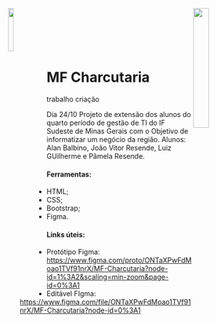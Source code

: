 <img src="https://user-images.githubusercontent.com/78767309/194889739-37beab03-3864-4e31-9fdf-c37da269892b.PNG" width=15% align="left"/>
<img src="http://odin.jf.ifsudestemg.edu.br/sgps/includes/imagens/logo.png" width=25% align="right"/> 

<br>
<br>
<br>
<br>
<br> 

# MF Charcutaria
trabalho criação

Dia 24/10
Projeto de extensão dos alunos do quarto período de gestão de TI do IF Sudeste de Minas Gerais com o Objetivo de informatizar um negócio da região.
Alunos: Alan Balbino, João Vítor Resende, Luiz GUilherme e Pâmela Resende.

#### Ferramentas:
- HTML;
- CSS;
- Bootstrap;
- Figma.

#### Links úteis:

- Protótipo Figma: https://www.figma.com/proto/ONTaXPwFdMoao1TVf91nrX/MF-Charcutaria?node-id=1%3A2&scaling=min-zoom&page-id=0%3A1
- Editável FIgma: https://www.figma.com/file/ONTaXPwFdMoao1TVf91nrX/MF-Charcutaria?node-id=0%3A1

